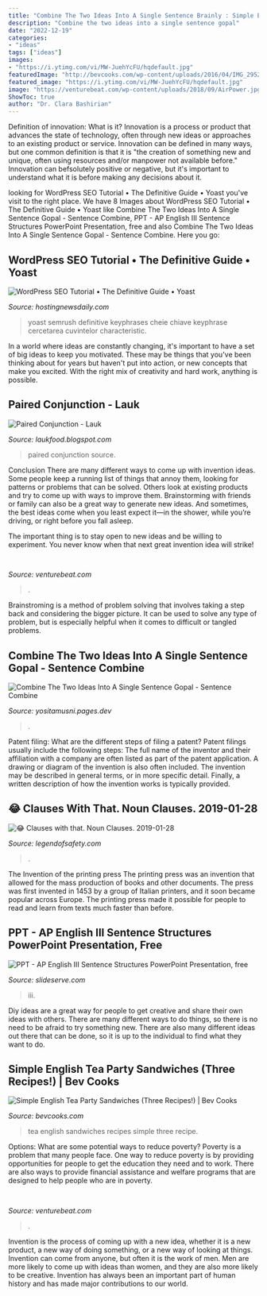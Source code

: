 ```yaml
---
title: "Combine The Two Ideas Into A Single Sentence Brainly : Simple English Tea Party Sandwiches (three Recipes!)"
description: "Combine the two ideas into a single sentence gopal"
date: "2022-12-19"
categories:
- "ideas"
tags: ["ideas"]
images:
- "https://i.ytimg.com/vi/MW-JuehYcFU/hqdefault.jpg"
featuredImage: "http://bevcooks.com/wp-content/uploads/2016/04/IMG_2952.jpg"
featured_image: "https://i.ytimg.com/vi/MW-JuehYcFU/hqdefault.jpg"
image: "https://venturebeat.com/wp-content/uploads/2018/09/AirPower.jpg?w=800"
ShowToc: true
author: "Dr. Clara Bashirian"
---
```



Definition of innovation: What is it?
Innovation is a process or product that advances the state of technology, often through new ideas or approaches to an existing product or service. Innovation can be defined in many ways, but one common definition is that it is "the creation of something new and unique, often using resources and/or manpower not available before." 
Innovation can befsolutely positive or negative, but it's important to understand what it is before making any decisions about it.

	

		
looking for WordPress SEO Tutorial • The Definitive Guide • Yoast you've visit to the right place. We have 8 Images about WordPress SEO Tutorial • The Definitive Guide • Yoast like Combine The Two Ideas Into A Single Sentence Gopal - Sentence Combine, PPT - AP English III Sentence Structures PowerPoint Presentation, free and also Combine The Two Ideas Into A Single Sentence Gopal - Sentence Combine. Here you go:
		
    
## WordPress SEO Tutorial • The Definitive Guide • Yoast

<img loading=lazy src="https://i1.wp.com/yoast.com/app/uploads/2020/10/image-seo-related-keyphrases-yoast-seo-15.1-600x327.jpg?w=1280&amp;resize=1280" onerror="this.onerror=null;this.src='https://tse1.mm.bing.net/th?id=OIP.g5y9GwzPUDMUUQgabXfDggHaEC&amp;pid=15.1';" alt="WordPress SEO Tutorial • The Definitive Guide • Yoast">

_Source: hostingnewsdaily.com_

>yoast semrush definitive keyphrases cheie chiave keyphrase cercetarea cuvintelor characteristic. 

	

In a world where ideas are constantly changing, it's important to have a set of big ideas to keep you motivated. These may be things that you've been thinking about for years but haven't put into action, or new concepts that make you excited. With the right mix of creativity and hard work, anything is possible.

    
## Paired Conjunction - Lauk

<img loading=lazy src="https://i.ytimg.com/vi/MW-JuehYcFU/hqdefault.jpg" onerror="this.onerror=null;this.src='https://tse2.mm.bing.net/th?id=OIP.dTydJTKXFV48ycujPBCSogHaFj&amp;pid=15.1';" alt="Paired Conjunction - Lauk">

_Source: laukfood.blogspot.com_

>paired conjunction source. 

	

Conclusion
There are many different ways to come up with invention ideas. Some people keep a running list of things that annoy them, looking for patterns or problems that can be solved. Others look at existing products and try to come up with ways to improve them.
 Brainstorming with friends or family can also be a great way to generate new ideas. And sometimes, the best ideas come when you least expect it—in the shower, while you’re driving, or right before you fall asleep.

The important thing is to stay open to new ideas and be willing to experiment. You never know when that next great invention idea will strike!

    
## 

<img loading=lazy src="https://venturebeat.com/wp-content/uploads/2020/05/iclr-visualization.png?w=800" onerror="this.onerror=null;this.src='https://tse4.mm.bing.net/th?id=OIP.1rhQQ4whOa-CxDLQLgT0AAHaDt&amp;pid=15.1';" alt="">

_Source: venturebeat.com_

>. 

	

Brainstroming is a method of problem solving that involves taking a step back and considering the bigger picture. It can be used to solve any type of problem, but is especially helpful when it comes to difficult or tangled problems.

    
## Combine The Two Ideas Into A Single Sentence Gopal - Sentence Combine

<img loading=lazy src="https://venturebeat.com/wp-content/uploads/2019/10/microsoft-surface-duo-2.jpg?w=800" onerror="this.onerror=null;this.src='https://tse1.mm.bing.net/th?id=OIP.3vWBQOzt8zm9b3N63QU71QHaEK&amp;pid=15.1';" alt="Combine The Two Ideas Into A Single Sentence Gopal - Sentence Combine">

_Source: yositamusni.pages.dev_

>. 

	

Patent filing: What are the different steps of filing a patent?
Patent filings usually include the following steps: 
The full name of the inventor and their affiliation with a company are often listed as part of the patent application. A drawing or diagram of the invention is also often included. The invention may be described in general terms, or in more specific detail. Finally, a written description of how the invention works is typically provided.

    
## 😂 Clauses With That. Noun Clauses. 2019-01-28

<img loading=lazy src="https://image.slidesharecdn.com/skills9-10nounclauses-110417094858-phpapp02/95/skills-9-10-noun-clauses-6-638.jpg?cb=1393021075" onerror="this.onerror=null;this.src='https://tse4.mm.bing.net/th?id=OIP.l7Wnh9CtsSaPTpPTL2m2gwHaFj&amp;pid=15.1';" alt="😂 Clauses with that. Noun Clauses. 2019-01-28">

_Source: legendofsafety.com_

>. 

	

The Invention of the printing press
The printing press was an invention that allowed for the mass production of books and other documents. The press was first invented in 1453 by a group of Italian printers, and it soon became popular across Europe. The printing press made it possible for people to read and learn from texts much faster than before.

    
## PPT - AP English III Sentence Structures PowerPoint Presentation, Free

<img loading=lazy src="https://image5.slideserve.com/9363742/week-1-compound-sentence-semicolon-no-conjunction-l.jpg" onerror="this.onerror=null;this.src='https://tse4.mm.bing.net/th?id=OIP.r1qvAYITqvUQkCTCpPrgCgHaFj&amp;pid=15.1';" alt="PPT - AP English III Sentence Structures PowerPoint Presentation, free">

_Source: slideserve.com_

>iii. 

	

Diy ideas are a great way for people to get creative and share their own ideas with others. There are many different ways to do things, so there is no need to be afraid to try something new. There are also many different ideas out there that can be done, so it is up to the individual to find what they want to do.

    
## Simple English Tea Party Sandwiches (Three Recipes!) | Bev Cooks

<img loading=lazy src="http://bevcooks.com/wp-content/uploads/2016/04/IMG_2952.jpg" onerror="this.onerror=null;this.src='https://tse4.mm.bing.net/th?id=OIP.6-gbFmZTQs8CapzVeENfkAHaJ4&amp;pid=15.1';" alt="Simple English Tea Party Sandwiches (Three Recipes!) | Bev Cooks">

_Source: bevcooks.com_

>tea english sandwiches recipes simple three recipe. 

	

Options: What are some potential ways to reduce poverty?
Poverty is a problem that many people face. One way to reduce poverty is by providing opportunities for people to get the education they need and to work. There are also ways to provide financial assistance and welfare programs that are designed to help people who are in poverty.

    
## 

<img loading=lazy src="https://venturebeat.com/wp-content/uploads/2018/09/AirPower.jpg?w=800" onerror="this.onerror=null;this.src='https://tse4.mm.bing.net/th?id=OIP.77Djx9WEhc1GWJsGwDFtugHaFK&amp;pid=15.1';" alt="">

_Source: venturebeat.com_

>. 

	

Invention is the process of coming up with a new idea, whether it is a new product, a new way of doing something, or a new way of looking at things. Invention can come from anyone, but often it is the work of men. Men are more likely to come up with ideas than women, and they are also more likely to be creative. Invention has always been an important part of human history and has made major contributions to our world.

